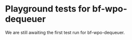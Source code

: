 # Playground tests for bf-wpo-dequeuer
We are still awaiting the first test run for bf-wpo-dequeuer.
